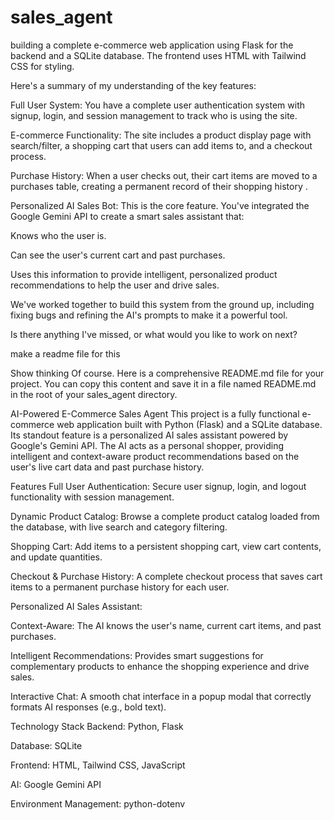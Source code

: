 # sales_agent
building a complete e-commerce web application using Flask for the backend and a SQLite database. The frontend uses HTML with Tailwind CSS for styling.

Here's a summary of my understanding of the key features:


Full User System: You have a complete user authentication system with signup, login, and session management to track who is using the site.


E-commerce Functionality: The site includes a product display page with search/filter, a shopping cart that users can add items to, and a checkout process.



Purchase History: When a user checks out, their cart items are moved to a purchases table, creating a permanent record of their shopping history .

Personalized AI Sales Bot: This is the core feature. You've integrated the Google Gemini API to create a smart sales assistant that:

Knows who the user is.

Can see the user's current cart and past purchases.

Uses this information to provide intelligent, personalized product recommendations to help the user and drive sales.

We've worked together to build this system from the ground up, including fixing bugs and refining the AI's prompts to make it a powerful tool.

Is there anything I've missed, or what would you like to work on next?








make a readme file for this



Show thinking
Of course. Here is a comprehensive README.md file for your project. You can copy this content and save it in a file named README.md in the root of your sales_agent directory.

AI-Powered E-Commerce Sales Agent
This project is a fully functional e-commerce web application built with Python (Flask) and a SQLite database. Its standout feature is a personalized AI sales assistant powered by Google's Gemini API. The AI acts as a personal shopper, providing intelligent and context-aware product recommendations based on the user's live cart data and past purchase history.

Features
Full User Authentication: Secure user signup, login, and logout functionality with session management.

Dynamic Product Catalog: Browse a complete product catalog loaded from the database, with live search and category filtering.

Shopping Cart: Add items to a persistent shopping cart, view cart contents, and update quantities.


Checkout & Purchase History: A complete checkout process that saves cart items to a permanent purchase history for each user. 

Personalized AI Sales Assistant:

Context-Aware: The AI knows the user's name, current cart items, and past purchases.

Intelligent Recommendations: Provides smart suggestions for complementary products to enhance the shopping experience and drive sales.

Interactive Chat: A smooth chat interface in a popup modal that correctly formats AI responses (e.g., bold text).

Technology Stack
Backend: Python, Flask

Database: SQLite

Frontend: HTML, Tailwind CSS,  JavaScript

AI: Google Gemini API

Environment Management: python-dotenv
